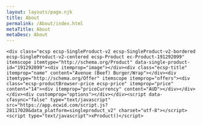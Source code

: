 ```yaml
---
layout: layouts/page.njk
title: About
permalink: /About/index.html
metaTitle: About
metaDesc: About
---
```

`<div class="ecsp ecsp-SingleProduct-v2 ecsp-SingleProduct-v2-bordered ecsp-SingleProduct-v2-centered ecsp-Product ec-Product-191292099" itemscope itemtype="http://schema.org/Product" data-single-product-id="191292099"><div itemprop="image"></div><div class="ecsp-title" itemprop="name" content="Avenue (Beef) Burger/Wrap"></div><div itemtype="http://schema.org/Offer" itemscope itemprop="offers"><div class="ecsp-productBrowser-price ecsp-price" itemprop="price" content="14"><div itemprop="priceCurrency" content="AUD"></div></div></div><div customprop="options"></div></div><script data-cfasync="false" type="text/javascript" src="https://app.ecwid.com/script.js?28117020&data_platform=singleproduct_v2" charset="utf-8"></script><script type="text/javascript">xProduct()</script>`